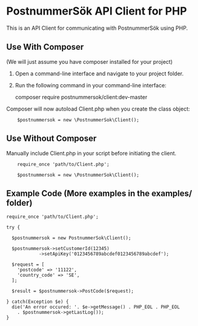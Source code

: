 # PostnummerSök API Client for PHP

This is an API Client for communicating with PostnummerSök using PHP.

## Use With Composer

(We will just assume you have composer installed for your project)

1. Open a command-line interface and navigate to your project folder.

2. Run the following command in your command-line interface:

    composer require postnummersok/client:dev-master

Composer will now autoload Client.php when you create the class object:

```
    $postnummersok = new \PostnummerSok\Client();
```

## Use Without Composer

Manually include Client.php in your script before initiating the client.

```
    require_once 'path/to/Client.php';

    $postnummersok = new \PostnummerSok\Client();
```


## Example Code (More examples in the examples/ folder)

    require_once 'path/to/Client.php';

    try {

      $postnummersok = new PostnummerSok\Client();

      $postnummersok->setCustomerId(12345)
                ->setApiKey('0123456789abcdef0123456789abcdef');

      $request = [
        'postcode' => '11122',
        'country_code' => 'SE',
      ];

      $result = $postnummersok->PostCode($request);

    } catch(Exception $e) {
      die('An error occured: '. $e->getMessage() . PHP_EOL . PHP_EOL
        . $postnummersok->getLastLog());
    }
